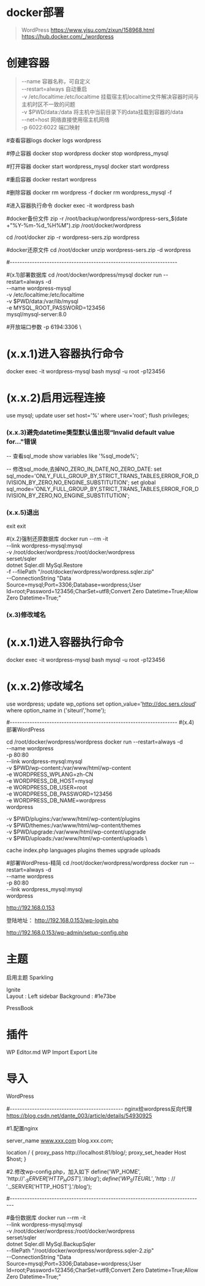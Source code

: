 # docker部署
> WordPress
https://www.yisu.com/zixun/158968.html
https://hub.docker.com/_/wordpress


# 创建容器
> --name 容器名称，可自定义  
> --restart=always 自动重启  
> -v /etc/localtime:/etc/localtime 挂载宿主机localtime文件解决容器时间与主机时区不一致的问题  
> -v $PWD/data:/data 将主机中当前目录下的data挂载到容器的/data  
> --net=host 网络直接使用宿主机网络  
> -p 6022:6022 端口映射  
 
#查看容器logs
docker logs wordpress

#停止容器
docker stop wordpress
docker stop wordpress_mysql

#打开容器
docker start wordpress_mysql
docker start wordpress

#重启容器
docker restart wordpress

#删除容器
docker rm wordpress -f
docker rm wordpress_mysql -f

#进入容器执行命令
docker exec -it wordpress bash


#docker备份文件
zip -r /root/backup/wordpress/wordpress-sers_$(date +"%Y-%m-%d_%H%M").zip /root/docker/wordpress

cd /root/docker
zip -r wordpress-sers.zip wordpress

#docker还原文件
cd /root/docker
unzip wordpress-sers.zip -d wordpress



#--------------------------------------------------------------------

#(x.1)部署数据库
cd /root/docker/wordpress/mysql
docker run --restart=always -d \
--name wordpress-mysql \
-v /etc/localtime:/etc/localtime \
-v $PWD/data:/var/lib/mysql \
-e MYSQL_ROOT_PASSWORD=123456 \
mysql/mysql-server:8.0

#开放端口参数 -p 6194:3306 \


# (x.x.1)进入容器执行命令
docker exec -it wordpress-mysql bash
mysql -u root -p123456

# (x.x.2)启用远程连接
use mysql;
update user set host='%' where user='root';
flush privileges;

### (x.x.3)避免datetime类型默认值出现“Invalid default value for..."错误
-- 查看sql_mode
show variables like '%sql_mode%';

-- 修改sql_mode,去掉NO_ZERO_IN_DATE,NO_ZERO_DATE:
set sql_mode='ONLY_FULL_GROUP_BY,STRICT_TRANS_TABLES,ERROR_FOR_DIVISION_BY_ZERO,NO_ENGINE_SUBSTITUTION';
set global sql_mode='ONLY_FULL_GROUP_BY,STRICT_TRANS_TABLES,ERROR_FOR_DIVISION_BY_ZERO,NO_ENGINE_SUBSTITUTION';




### (x.x.5)退出
exit
exit

 


#(x.2)强制还原数据库
docker run --rm -it \
--link wordpress-mysql:mysql \
-v /root/docker/wordpress:/root/docker/wordpress  \
serset/sqler  \
dotnet Sqler.dll MySql.Restore \
-f --filePath "/root/docker/wordpress/wordpress.sqler.zip" \
--ConnectionString "Data Source=mysql;Port=3306;Database=wordpress;User Id=root;Password=123456;CharSet=utf8;Convert Zero Datetime=True;Allow Zero Datetime=True;"
 




### (x.3)修改域名
# (x.x.1)进入容器执行命令
docker exec -it wordpress-mysql bash
mysql -u root -p123456
# (x.x.2)修改域名
use wordpress;
update wp_options set option_value='http://doc.sers.cloud' where option_name in ('siteurl','home');







#--------------------------------------------------------------------
#(x.4)部署WordPress

cd /root/docker/wordpress/wordpress
docker run --restart=always -d \
--name wordpress \
-p 80:80 \
--link wordpress-mysql:mysql \
-v $PWD/wp-content:/var/www/html/wp-content \
-e WORDPRESS_WPLANG=zh-CN \
-e WORDPRESS_DB_HOST=mysql \
-e WORDPRESS_DB_USER=root \
-e WORDPRESS_DB_PASSWORD=123456 \
-e WORDPRESS_DB_NAME=wordpress \
wordpress



-v $PWD/plugins:/var/www/html/wp-content/plugins \
-v $PWD/themes:/var/www/html/wp-content/themes \
-v $PWD/upgrade:/var/www/html/wp-content/upgrade \
-v $PWD/uploads:/var/www/html/wp-content/uploads \

cache  index.php  languages  plugins  themes  upgrade  uploads
 


#部署WordPress-精简
cd /root/docker/wordpress/wordpress
docker run --restart=always -d \
--name wordpress \
-p 80:80 \
--link wordpress_mysql:mysql \
wordpress



http://192.168.0.153

登陆地址：
http://192.168.0.153/wp-login.php

http://192.168.0.153/wp-admin/setup-config.php



# 主题

启用主题 Sparkling

Ignite  
	Layout		: Left sidebar
	Background	: #1e73be

PressBook

# 插件
WP Editor.md
WP Import Export Lite


# 导入
WordPress


#----------------------------------------------
nginx给wordpress反向代理
https://blog.csdn.net/dante_003/article/details/54930925


#1.配置nginx

server_name www.xxx.com blog.xxx.com;

location / {
 proxy_pass http://localhost:81/blog/;
 proxy_set_header Host $host;
}

#2.修改wp-config.php，加入如下
define('WP_HOME', 'http://'.$_SERVER['HTTP_HOST'].'/blog');
define('WP_SITEURL', 'http://'.$_SERVER['HTTP_HOST'].'/blog');









#-------------------------------------------------------------------------------

#备份数据库
docker run --rm -it \
--link wordpress-mysql:mysql \
-v /root/docker/wordpress:/root/docker/wordpress  \
serset/sqler  \
dotnet Sqler.dll MySql.BackupSqler \
--filePath "/root/docker/wordpress/wordpress.sqler-2.zip" \
--ConnectionString "Data Source=mysql;Port=3306;Database=wordpress;User Id=root;Password=123456;CharSet=utf8;Convert Zero Datetime=True;Allow Zero Datetime=True;"
 


